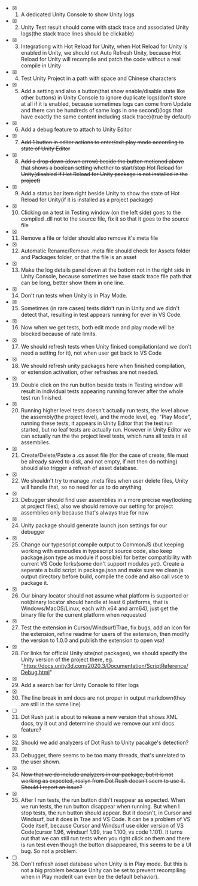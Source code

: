 - [x] 1. A dedicated Unity Console to show Unity logs
- [x] 2. Unity Test result should come with stack trace and associated Unity logs(the stack trace lines should be clickable)
- [x] 3. Integrationg with Hot Reload for Unity, when Hot Reload for Unity is enabled in Unity, we should not Auto Refresh Unity, because Hot Reload for Unity will recompile and patch the code without a real compile in Unity
- [x] 4. Test Unity Project in a path with space and Chinese characters
- [x] 5. Add a setting and also a button(that show enable/disable state like other buttons) in Unity Console to ignore duplicate logs(don't store at all if it is enabled, because sometimes logs can come from Update and there can be hundreds of same logs in one second)(logs that have exactly the same content including stack trace)(true by default)
- [x] 6. Add a debug feature to attach to Unity Editor
- [x] 7. ~~Add 1 button in editor actions to enter/exit play mode according to state of Unity Editor~~
- [x] 8. ~~Add a drop down (down arrow) beside the button metioned above that shows a boolean setting whether to start/stop Hot Reload for Unity(disabled if Hot Reload for Unity package is not installed in the project)~~ 
- [x] 9. Add a status bar item right beside Unity to show the state of Hot Reload for Unity(if it is installed as a project package)
- [x] 10. Clicking on a test in Testing window (on the left side) goes to the compiled .dll not to the source file, fix it so that it goes to the source file
- [x] 11. Remove a file or folder should also remove it's meta file
- [x] 12. Automatic Rename/Remove .meta file should check for Assets folder and Packages folder, or that the file is an asset
- [x] 13. Make the log details panel down at the bottom not in the right side in Unity Console, because sometimes we have stack trace file path that can be long, better show them in one line.
- [x] 14. Don't run tests when Unity is in Play Mode.
- [x] 15. Sometimes (in rare cases) tests didn't run in Unity and we didn't detect that, resulting in test appears running for ever in VS Code.
- [x] 16. Now when we get tests, both edit mode and play mode will be blocked because of rate limits.
- [x] 17. We should refresh tests when Unity finised compilation(and we don't need a setting for it), not when user get back to VS Code
- [x] 18. We should refresh unity packages here when finished compilation, or extension activation, other refreshes are not needed.
- [x] 19. Double click on the run button beside tests in Testing window will result in individual tests appearing running forever after the whole test run finished.
- [x] 20. Running higher level tests doesn't actually run tests, the level above the assembly(the project level), and the mode level, eg. "Play Mode", running these tests, it appears in Unity Editor that the test run started, but no leaf tests are actually run. However in Unity Editor we can actually run the the project level tests, which runs all tests in all assemblies.
- [x] 21. Create/Delete/Paste a .cs asset file (for the case of create, file must be already saved to disk, and not empty, if not then do nothing) should also trigger a refresh of asset database.
- [x] 22. We shouldn't try to manage .meta files when user delete files, Unity will handle that, so no need for us to do anything
- [x] 23. Debugger should find user assemblies in a more precise way(looking at project files), also we should remove our setting for project assemblies only because that's always true for now
- [x] 24. Unity package should generate launch.json settings for our debugger
- [x] 25. Change our typescript compile output to CommonJS (but keeping working with esmoudles in typescript source code, also keep package.json type as module if possible) for better compatibility with current VS Code forks(some don't support modules yet). Create a seperate a build script in package.json and make sure we clean js output directory before build, compile the code and also call vsce to package it.
- [x] 26. Our binary locator should not assume what platform is supported or not(binary locator should handle at least 6 platforms, that is Windows/MacOS/Linux, each with x64 and arm64), just get the binary file for the current platform when requested
- [x] 27. Test the extension in Cursor/Windsurf/Trae, fix bugs, add an icon for the extension, refine readme for users of the extension, then modify the version to 1.0.0 and publish the extension to open vsx!
- [x] 28. For links for official Unity site(not packages), we should specify the Unity version of the project there, eg. "https://docs.unity3d.com/2020.3/Documentation/ScriptReference/Debug.html"
- [x] 29. Add a search bar for Unity Console to filter logs
- [x] 30. The line break in xml docs are not proper in output markdown(they are still in the same line)
- [ ] 31. Dot Rush just is about to release a new version that shows XML docs, try it out and determine should we remove our xml docs feature?
- [x] 32. Should we add analyzers of Dot Rush to Unity pacakge's detection?
- [x] 33. Debugger, there seems to be too many threads, that's unrelated to the user shown.
- [x] 34. ~~Now that we do include analyzers in our package, but it is not working as expected, roslyn from Dot Rush doesn't seem to use it. Should I report an issue?~~
- [x] 35. After I run tests, the run button didn't reappear as expected. When we run tests, the run button disappear when running. But when I stop tests, the run button should appear. But it doesn't, in Cursor and Windsurf, but it does in Trae and VS Code. It can be a problem of VS Code itself, because Cursor and Windsurf use older version of VS Code(cursor 1.96, windsurf 1.99, trae 1.100, vs code 1.101). It turns out that we can still run tests when you right click on them and there is run test even though the button disappeared, this seems to be a UI bug. So not a problem.
- [ ] 36. Don't refresh asset database when Unity is in Play mode. But this is not a big problem because Unity can be set to prevent recompiling when in Play mode(it can even be the default behavior).